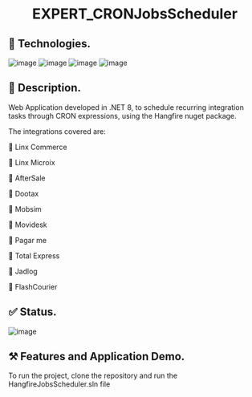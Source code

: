<h1 align="center">EXPERT_CRONJobsScheduler</h1>

## :floppy_disk: Technologies.
![image](https://img.shields.io/badge/.NET-512BD4?style=for-the-badge&logo=dotnet&logoColor=white) ![image](https://img.shields.io/badge/MySQL-005C84?style=for-the-badge&logo=mysql&logoColor=white) ![image](https://img.shields.io/badge/PostgreSQL-316192?style=for-the-badge&logo=postgresql&logoColor=white) ![image](https://img.shields.io/badge/Microsoft_SQL_Server-CC2927?style=for-the-badge&logo=microsoft-sql-server&logoColor=white) 

## :bookmark_tabs: Description.
Web Application developed in .NET 8, to schedule recurring integration tasks through CRON expressions, using the Hangfire nuget package.

The integrations covered are:

:pushpin: Linx Commerce

:pushpin: Linx Microix

:pushpin: AfterSale

:pushpin: Dootax

:pushpin: Mobsim

:pushpin: Movidesk

:pushpin: Pagar me

:pushpin: Total Express

:pushpin: Jadlog

:pushpin: FlashCourier

## :white_check_mark: Status.
![image](http://img.shields.io/static/v1?label=STATUS&message=EM%20DESENVOLVIMENTO&color=GREEN&style=for-the-badge)

## :hammer_and_pick: Features and Application Demo.
To run the project, clone the repository and run the HangfireJobsScheduler.sln file
